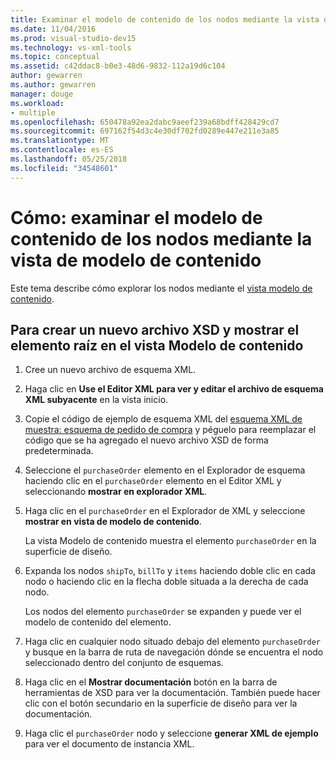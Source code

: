 ```yaml
---
title: Examinar el modelo de contenido de los nodos mediante la vista de modelo de contenido en el Diseñador de esquemas XML
ms.date: 11/04/2016
ms.prod: visual-studio-dev15
ms.technology: vs-xml-tools
ms.topic: conceptual
ms.assetid: c42ddac8-b0e3-48d6-9832-112a19d6c104
author: gewarren
ms.author: gewarren
manager: douge
ms.workload:
- multiple
ms.openlocfilehash: 650478a92ea2dabc9aeef239a68bdff428429cd7
ms.sourcegitcommit: 697162f54d3c4e30df702fd0289e447e211e3a85
ms.translationtype: MT
ms.contentlocale: es-ES
ms.lasthandoff: 05/25/2018
ms.locfileid: "34548601"
---
```

# <a name="how-to-examine-the-content-model-of-nodes-using-the-content-model-view"></a>Cómo: examinar el modelo de contenido de los nodos mediante la vista de modelo de contenido

Este tema describe cómo explorar los nodos mediante el [vista modelo de contenido](../xml-tools/content-model-view.md).

## <a name="to-create-a-new-xsd-file-and-display-the-root-element-in-the-content-model-view"></a>Para crear un nuevo archivo XSD y mostrar el elemento raíz en el vista Modelo de contenido

1.  Cree un nuevo archivo de esquema XML.

2.  Haga clic en **Use el Editor XML para ver y editar el archivo de esquema XML subyacente** en la vista inicio.

3.  Copie el código de ejemplo de esquema XML del [esquema XML de muestra: esquema de pedido de compra](../xml-tools/sample-xsd-file-purchase-order-schema.md) y péguelo para reemplazar el código que se ha agregado el nuevo archivo XSD de forma predeterminada.

4.  Seleccione el `purchaseOrder` elemento en el Explorador de esquema haciendo clic en el `purchaseOrder` elemento en el Editor XML y seleccionando **mostrar en explorador XML**.

5.  Haga clic en el `purchaseOrder` en el Explorador de XML y seleccione **mostrar en vista de modelo de contenido**.

     La vista Modelo de contenido muestra el elemento `purchaseOrder` en la superficie de diseño.

6.  Expanda los nodos `shipTo`, `billTo` y `items` haciendo doble clic en cada nodo o haciendo clic en la flecha doble situada a la derecha de cada nodo.

     Los nodos del elemento `purchaseOrder` se expanden y puede ver el modelo de contenido del elemento.

7.  Haga clic en cualquier nodo situado debajo del elemento `purchaseOrder` y busque en la barra de ruta de navegación dónde se encuentra el nodo seleccionado dentro del conjunto de esquemas.

8.  Haga clic en el **Mostrar documentación** botón en la barra de herramientas de XSD para ver la documentación. También puede hacer clic con el botón secundario en la superficie de diseño para ver la documentación.

9. Haga clic el `purchaseOrder` nodo y seleccione **generar XML de ejemplo** para ver el documento de instancia XML.